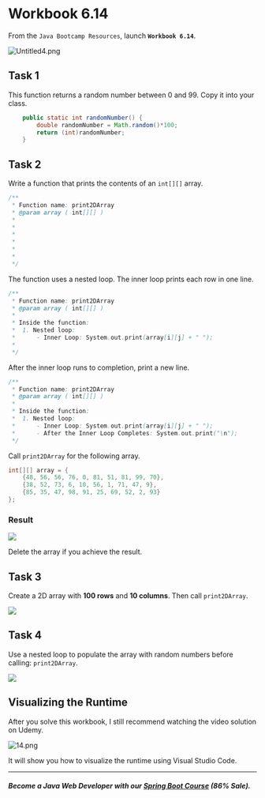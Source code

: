 # Workbook 6.14

From the `Java Bootcamp Resources`, launch **`Workbook 6.14`**.

![Untitled4.png](https://firebasestorage.googleapis.com/v0/b/learnthepart-75aed.appspot.com/o/images%2F0be59cd8-2530-47bf-a94d-e64d6b524dbd?alt=media&token=04fa90fd-74ee-4efa-9081-6c6b4f9d3546)

## Task 1

This function returns a random number between 0 and 99. Copy it into your class.

```java
    public static int randomNumber() {
        double randomNumber = Math.random()*100;
        return (int)randomNumber;
    }
```

## Task 2

Write a function that prints the contents of an `int[][]` array.

```java
/**
 * Function name: print2DArray
 * @param array ( int[][] )
 *
 * 
 * 
 *       
 *      
 *      
 */
```
The function uses a nested loop. The inner loop prints each row in one line.

```java
/**
 * Function name: print2DArray
 * @param array ( int[][] )
 *
 * Inside the function:
 *  1. Nested loop:
 *      - Inner Loop: System.out.print(array[i][j] + " ");
 *      
 */
```

After the inner loop runs to completion, print a new line. 
```java
/**
 * Function name: print2DArray
 * @param array ( int[][] )
 *
 * Inside the function:
 *  1. Nested loop:
 *      - Inner Loop: System.out.print(array[i][j] + " ");
 *      - After the Inner Loop Completes: System.out.print("\n");
 */
```

Call `print2DArray` for the following array.
```java
int[][] array = {
    {48, 56, 56, 76, 0, 81, 51, 81, 99, 70},
    {38, 52, 73, 6, 10, 56, 1, 71, 47, 9},
    {85, 35, 47, 98, 91, 25, 69, 52, 2, 93}
};
```
### Result
![](https://firebasestorage.googleapis.com/v0/b/learnthepart-75aed.appspot.com/o/images%2Fbd0137b7-9cfb-4754-99aa-f29d693674c0?alt=media&token=684e824a-1ddd-488e-8ed9-a2055166cd2b)

Delete the array if you achieve the result.

## Task 3

Create a 2D array with **100 rows** and **10 columns**. Then call `print2DArray`.

![](https://firebasestorage.googleapis.com/v0/b/learnthepart-75aed.appspot.com/o/images%2F20005e86-d942-4c64-83f3-16dca224a1ac?alt=media&token=07731bcd-1d78-44ea-aac9-482be5031085)

## Task 4

Use a nested loop to populate the array with random numbers before calling: `print2DArray`.

![](https://firebasestorage.googleapis.com/v0/b/learnthepart-75aed.appspot.com/o/images%2Fc8de9e35-1104-4e7c-86bb-d602fa547168?alt=media&token=e7d53e94-da88-4fca-8d4b-8818cab10849)

## Visualizing the Runtime

After you solve this workbook, I still recommend watching the video solution on Udemy.

![14.png](https://firebasestorage.googleapis.com/v0/b/learnthepart-75aed.appspot.com/o/images%2F51dc4e34-50eb-485c-8f10-79eadcb3329c?alt=media&token=3e38268e-b361-4224-8c86-6480d5b02a46)

It will show you how to visualize the runtime using Visual Studio Code.

----------
##### Become a Java Web Developer with our [Spring Boot Course](https://udemy-redirect-app.herokuapp.com/spring) (86% Sale).